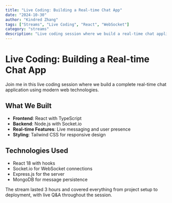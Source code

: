 ```yaml
---
title: "Live Coding: Building a Real-time Chat App"
date: "2024-10-30"
author: "Kindred Zhang"
tags: ["Streams", "Live Coding", "React", "WebSocket"]
category: "streams"
description: "Live coding session where we build a real-time chat application from scratch."
---
```


# Live Coding: Building a Real-time Chat App

Join me in this live coding session where we build a complete real-time chat application using modern web technologies.

## What We Built

- **Frontend**: React with TypeScript
- **Backend**: Node.js with Socket.io
- **Real-time Features**: Live messaging and user presence
- **Styling**: Tailwind CSS for responsive design

## Technologies Used

- React 18 with hooks
- Socket.io for WebSocket connections
- Express.js for the server
- MongoDB for message persistence

The stream lasted 3 hours and covered everything from project setup to deployment, with live Q&A throughout the session.
